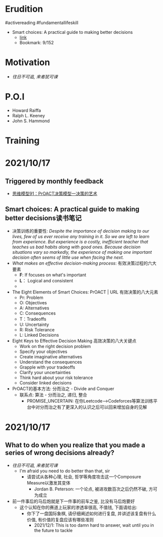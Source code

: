 # Erudition
#activereading
#fundamentallifeskill
- Smart choices: A practical guide to making better decisions
  - [link](https://media.oiipdf.com/pdf/e2137f32-55d6-42e3-ae7f-c539cec5b292.pdf)
  - Bookmark: 9/152
# Motivation
- *往日不可追, 来者犹可谏*

# P.O.I
- Howard Raiffa
- Ralph L. Keeney
- John S. Hammond

# Training

# 2021/10/17
## Triggered by monthly feedback
- [思维模型91：PrOACT决策模型一决策的艺术](https://www.shangyexinzhi.com/article/466381.html)

## Smart choices: A practical guide to making better decisions读书笔记
- 决策训练的重要性: *Despite the importance of decision making to our lives, few of us ever receive any training in it. So we are left to learn from experience. But experience is a costly, inefficient teacher that teaches us bad habits along with good ones. Because decision situations vary so markedly, the experience of making one important decision often seems of little use when facing the next.*
- *What makes an effective decision-making process*: 有效决策过程的六大要素
  - **F**: If focuses on what's important
  - **L**： Logical and consistent
  - 
- The Eight Elements of Smart Choices: PrOACT | URL 有效决策的八大元素
  - Pr: Problem
  - O: Objectives
  - A: Alternatives
  - C: Consequences
  - T：Tradeoffs
  - U: Uncertainty
  - R: Risk Tolerance
  - L: Linked Decisions
- Eight Keys to Effective Decision Making 高效决策的八大关键点
  - Work on the right decision problem
  - Specify your objectives
  - Create imaginative alternatives
  - Understand the consequences
  - Grapple with your tradeoffs
  - Clarify your uncertainties
  - Think hard about your risk tolerance
  - Consider linked decisions
- PrOACT的基本方法: 分而治之 - Divide and Conquer
  - 联系点: 算法 - 分而治之, 递归, 整合
    - PROMISE_UNCERTAIN: 在你Leetcode-->Codeforces等算法训练平台中对分而治之有了更深入的认识之后可以回来增加自身的见解
# 2021/10/17
## What to do when you realize that you made a series of wrong decisions already?
- *往日不可追, 来者犹可谏*
  - I'm afraid you need to do better than that, sir
    - 请尝试从各种心理, 社会, 哲学等角度攻击这一个Composure Measure以激发其变体
      - Jordan B. Peterson: 一个论点, 被进攻数百次之后仍然不破, 方可为成立
- 前一件事后的马后炮就是下一件事的前车之鉴, 比没有马后炮要好
  - 这个认知在你的赛道上玩家的渗透率很高, 不值钱, 下面请给出:
    - 你下了一盘国际象棋, 请仔细阐述如何进行复盘, 并讲述该复盘有什么价值, 有价值的复盘应该有哪些准则
      - 2021/12/1: This is too damn hard to answer, wait until you in the future to tackle